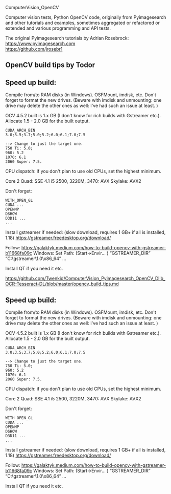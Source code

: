 ComputerVision_OpenCV

Computer vision tests, Python OpenCV code, originally from Pyimagesearch and other tutorials and examples, sometimes aggregated or refactored or extended and various programming and API tests.

 The original Pyimagesearch tutorials by Adrian Rosebrock:  https://www.pyimagesearch.com  
 https://github.com/jrosebr1 

## OpenCV build tips by Todor

## Speed up build:

Compile from/to RAM disks (in Windows). OSFMount, imdisk, etc. Don't forget to format the new drives.
(Beware with imdisk and unmounting: one drive may delete the other ones as well: I've had such an issue at least. )

OCV 4.5.2 built is 1.x GB (I don't know for rich builds with Gstreamer etc.). Allocate 1.5 - 2.0 GB for the built output.


```
CUDA_ARCH_BIN
3.0;3.5;3.7;5.0;5.2;6.0;6.1;7.0;7.5

--> Change to just the target one.
750 Ti: 5.0;
960: 5.2 
1070: 6.1
2060 Super: 7.5.
```

CPU dispatch: if you don't plan to use old CPUs, set the highest minimum.

Core 2 Quad: SSE 4.1
i5 2500, 3220M, 3470: AVX
Skylake: AVX2

Don't forget:

```
WITH_OPEN_GL
CUDA ...
OPENMP
DSHOW
D3D11 ...
...
```

Install gstreamer if needed:  (slow download, requires 1 GB+ if all is installed, 1.18)
https://gstreamer.freedesktop.org/download/

Follow: https://galaktyk.medium.com/how-to-build-opencv-with-gstreamer-b11668fa09c
Windows: 
Set Path: (Start->Envir... ) “GSTREAMER_DIR” “C:\gstreamer\1.0\x86_64”
...

Install QT if you need it etc.

https://github.com/Twenkid/ComputerVision_Pyimagesearch_OpenCV_Dlib_OCR-Tesseract-DL/blob/master/opencv_build_tips.md

## Speed up build:

Compile from/to RAM disks (in Windows). OSFMount, imdisk, etc. Don't forget to format the new drives.
(Beware with imdisk and unmounting: one drive may delete the other ones as well: I've had such an issue at least. )

OCV 4.5.2 built is 1.x GB (I don't know for rich builds with Gstreamer etc.). Allocate 1.5 - 2.0 GB for the built output.


```
CUDA_ARCH_BIN
3.0;3.5;3.7;5.0;5.2;6.0;6.1;7.0;7.5

--> Change to just the target one.
750 Ti: 5.0;
960: 5.2 
1070: 6.1
2060 Super: 7.5.
```

CPU dispatch: if you don't plan to use old CPUs, set the highest minimum.

Core 2 Quad: SSE 4.1
i5 2500, 3220M, 3470: AVX
Skylake: AVX2

Don't forget:

```
WITH_OPEN_GL
CUDA ...
OPENMP
DSHOW
D3D11 ...
...
```

Install gstreamer if needed:  (slow download, requires 1 GB+ if all is installed, 1.18)
https://gstreamer.freedesktop.org/download/

Follow: https://galaktyk.medium.com/how-to-build-opencv-with-gstreamer-b11668fa09c
Windows: 
Set Path: (Start->Envir... ) “GSTREAMER_DIR” “C:\gstreamer\1.0\x86_64”
...

Install QT if you need it etc.

